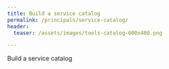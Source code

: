 ```yaml
---
title: Build a service catalog
permalink: /principals/service-catalog/
header:
  teaser: /assets/images/tools-catalog-600x400.png

---
```

Build a service catalog
